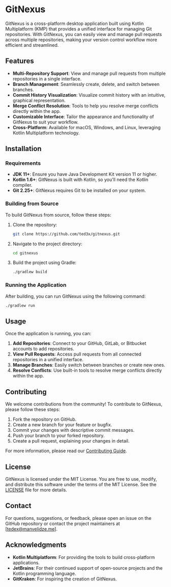 # GitNexus

GitNexus is a cross-platform desktop application built using Kotlin Multiplatform (KMP) that
provides a unified interface for managing Git repositories. With GitNexus, you can easily view and
manage pull requests across multiple repositories, making your version control workflow more
efficient and streamlined.

## Features

- **Multi-Repository Support**: View and manage pull requests from multiple repositories in a single
  interface.
- **Branch Management**: Seamlessly create, delete, and switch between branches.
- **Commit History Visualization**: Visualize commit history with an intuitive, graphical
  representation.
- **Merge Conflict Resolution**: Tools to help you resolve merge conflicts directly within the app.
- **Customizable Interface**: Tailor the appearance and functionality of GitNexus to suit your
  workflow.
- **Cross-Platform**: Available for macOS, Windows, and Linux, leveraging Kotlin Multiplatform
  technology.

## Installation

### Requirements

- **JDK 11+**: Ensure you have Java Development Kit version 11 or higher.
- **Kotlin 1.6+**: GitNexus is built with Kotlin, so you'll need the Kotlin compiler.
- **Git 2.25+**: GitNexus requires Git to be installed on your system.

### Building from Source

To build GitNexus from source, follow these steps:

1. Clone the repository:
   ```bash
   git clone https://github.com/ted3x/gitnexus.git
   ```

2. Navigate to the project directory:
   ```bash
   cd gitnexus
   ```
3. Build the project using Gradle:
   ```bash
   ./gradlew build
   ```

### Running the Application

After building, you can run GitNexus using the following command:

```bash
./gradlew run
```

## Usage

Once the application is running, you can:

1. **Add Repositories**: Connect to your GitHub, GitLab, or Bitbucket accounts to add repositories.
2. **View Pull Requests**: Access pull requests from all connected repositories in a unified
   interface.
3. **Manage Branches**: Easily switch between branches or create new ones.
4. **Resolve Conflicts**: Use built-in tools to resolve merge conflicts directly within the app.

## Contributing

We welcome contributions from the community! To contribute to GitNexus, please follow these steps:

1. Fork the repository on GitHub.
2. Create a new branch for your feature or bugfix.
3. Commit your changes with descriptive commit messages.
4. Push your branch to your forked repository.
5. Create a pull request, explaining your changes in detail.

For more information, please read our [Contributing Guide](CONTRIBUTING.md).

## License

GitNexus is licensed under the MIT License. You are free to use, modify, and distribute this
software under the terms of the MIT License. See the [LICENSE](LICENSE) file for more details.

## Contact

For questions, suggestions, or feedback, please open an issue on the GitHub repository or contact
the project maintainers at [tedex@manvelidze.me].

## Acknowledgments

- **Kotlin Multiplatform**: For providing the tools to build cross-platform applications.
- **JetBrains**: For their continued support of open-source projects and the Kotlin programming
  language.
- **GitKraken**: For inspiring the creation of GitNexus.
